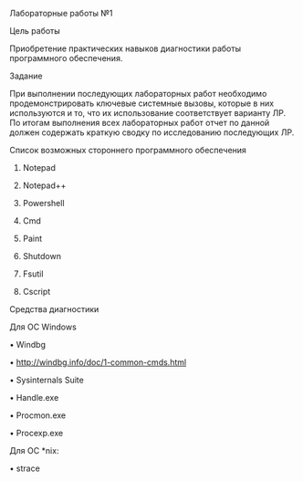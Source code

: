 Лабораторные работы №1

Цель работы

Приобретение практических навыков диагностики работы программного обеспечения.

Задание

При выполнении последующих лабораторных работ необходимо продемонстрировать ключевые системные вызовы, которые в них используются и то, что их использование соответствует варианту ЛР.
По итогам выполнения всех лабораторных работ отчет по данной должен содержать краткую сводку по исследованию последующих ЛР.

Список возможных стороннего программного обеспечения

1. Notepad

2. Notepad++

3. Powershell

4. Cmd

5. Paint

6. Shutdown

7. Fsutil

8. Cscript

 
Средства диагностики 

Для ОС Windows

• Windbg

• http://windbg.info/doc/1-common-cmds.html

• Sysinternals Suite

• Handle.exe

• Procmon.exe

• Procexp.exe

Для ОС *nix:

• strace

